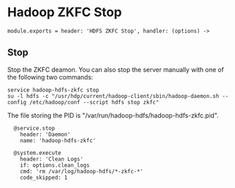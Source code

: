 
# Hadoop ZKFC Stop

    module.exports = header: 'HDFS ZKFC Stop', handler: (options) ->

## Stop

Stop the ZKFC deamon. You can also stop the server manually with one of
the following two commands:

```
service hadoop-hdfs-zkfc stop
su -l hdfs -c "/usr/hdp/current/hadoop-client/sbin/hadoop-daemon.sh --config /etc/hadoop/conf --script hdfs stop zkfc"
```

The file storing the PID is "/var/run/hadoop-hdfs/hadoop-hdfs-zkfc.pid".

      @service.stop
        header: 'Daemon'
        name: 'hadoop-hdfs-zkfc'

      @system.execute
        header: 'Clean Logs'
        if: options.clean_logs
        cmd: 'rm /var/log/hadoop-hdfs/*-zkfc-*'
        code_skipped: 1
